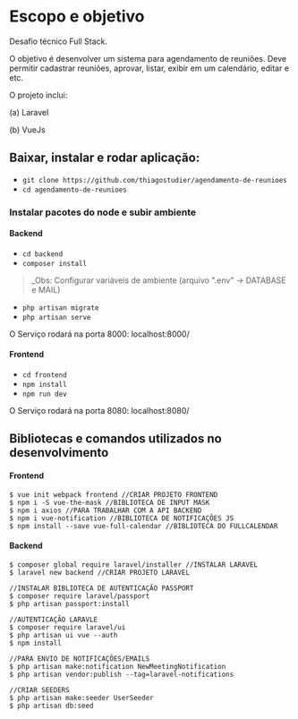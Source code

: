 # Escopo e objetivo

Desafio técnico Full Stack.

O objetivo é desenvolver um sistema para agendamento de reuniões. Deve permitir cadastrar reuniões, aprovar, listar, exibir em um calendário, editar e etc.

O projeto inclui:

(a) Laravel

(b) VueJs

## Baixar, instalar e rodar aplicação:

- `git clone https://github.com/thiagostudier/agendamento-de-reunioes`
- `cd agendamento-de-reunioes`

### Instalar pacotes do node e subir ambiente

#### Backend

- `cd backend`
- `composer install`

> _Obs: Configurar variáveis de ambiente (arquivo ".env" -> DATABASE e MAIL)

- `php artisan migrate`
- `php artisan serve`

O Serviço rodará na porta 8000: localhost:8000/

#### Frontend

- `cd frontend`
- `npm install`
- `npm run dev`

O Serviço rodará na porta 8080: localhost:8080/

## Bibliotecas e comandos utilizados no desenvolvimento

#### Frontend

```
$ vue init webpack frontend //CRIAR PROJETO FRONTEND
$ npm i -S vue-the-mask //BIBLIOTECA DE INPUT MASK
$ npm i axios //PARA TRABALHAR COM A API BACKEND
$ npm i vue-notification //BIBLIOTECA DE NOTIFICAÇÕES JS
$ npm install --save vue-full-calendar //BIBLIOTECA DO FULLCALENDAR
```

#### Backend

```
$ composer global require laravel/installer //INSTALAR LARAVEL
$ laravel new backend //CRIAR PROJETO LARAVEL

//INSTALAR BIBLIOTECA DE AUTENTICAÇÃO PASSPORT
$ composer require laravel/passport 
$ php artisan passport:install 

//AUTENTICAÇÃO LARAVLE
$ composer require laravel/ui
$ php artisan ui vue --auth
$ npm install

//PARA ENVIO DE NOTIFICAÇÕES/EMAILS
$ php artisan make:notification NewMeetingNotification
$ php artisan vendor:publish --tag=laravel-notifications

//CRIAR SEEDERS
$ php artisan make:seeder UserSeeder
$ php artisan db:seed

```